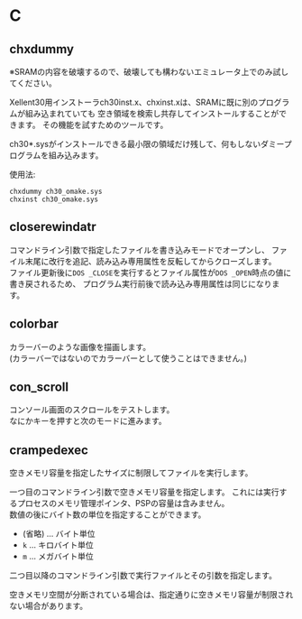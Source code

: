 # C

## chxdummy
※SRAMの内容を破壊するので、破壊しても構わないエミュレータ上でのみ試してください。

Xellent30用インストーラch30inst.x、chxinst.xは、SRAMに既に別のプログラムが組み込まれていても
空き領域を検索し共存してインストールすることができます。
その機能を試すためのツールです。

ch30*.sysがインストールできる最小限の領域だけ残して、何もしないダミープログラムを組み込みます。

使用法:
```
chxdummy ch30_omake.sys
chxinst ch30_omake.sys
```


## closerewindatr
コマンドライン引数で指定したファイルを書き込みモードでオープンし、
ファイル末尾に改行を追記、読み込み専用属性を反転してからクローズします。  
ファイル更新後に`DOS _CLOSE`を実行するとファイル属性が`DOS _OPEN`時点の値に書き戻されるため、
プログラム実行前後で読み込み専用属性は同じになります。


## colorbar
カラーバーのような画像を描画します。  
(カラーバーではないのでカラーバーとして使うことはできません。)


## con_scroll
コンソール画面のスクロールをテストします。  
なにかキーを押すと次のモードに進みます。


## crampedexec
空きメモリ容量を指定したサイズに制限してファイルを実行します。

一つ目のコマンドライン引数で空きメモリ容量を指定します。
これには実行するプロセスのメモリ管理ポインタ、PSPの容量は含みません。  
数値の後にバイト数の単位を指定することができます。
* (省略) ... バイト単位
* `k` ... キロバイト単位
* `m` ... メガバイト単位

二つ目以降のコマンドライン引数で実行ファイルとその引数を指定します。

空きメモリ空間が分断されている場合は、指定通りに空きメモリ容量が制限されない場合があります。

